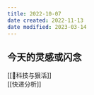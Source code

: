 ```yaml
---
title: 2022-10-07
date created: 2022-11-13
date modified: 2023-03-14
---
```


## 今天的灵感或闪念

[[🐤科技与狠活]]  
[[快递分析]]
